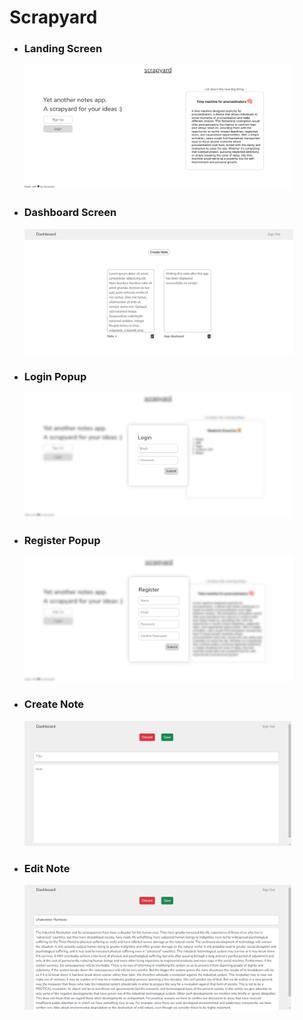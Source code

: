 <h1>Scrapyard</h1>
<ul>
  <li>
  <h3>Landing Screen</h3>
  <img height="200" src="https://github.com/kadukaustubh/scrapyard/blob/64ea294a049623223af66413156072c61cca3ab3/scrap-ss/landing.PNG"/>
  </li>
  <li>
  <h3>Dashboard Screen</h3>
  <img height="200" src="https://github.com/kadukaustubh/scrapyard/blob/830deb66791e4efbe1ff9074e05fd53c0f247b40/scrap-ss/dashboard.PNG"/>
  </li>
  <li>
  <h3>Login Popup</h3>
  <img height="200" src="https://github.com/kadukaustubh/scrapyard/blob/64ea294a049623223af66413156072c61cca3ab3/scrap-ss/login.PNG"/>
  </li>
  <li>
  <h3>Register Popup</h3>
  <img height="200" src="https://github.com/kadukaustubh/scrapyard/blob/64ea294a049623223af66413156072c61cca3ab3/scrap-ss/register.PNG"/>
  </li>
  <li>
  <h3>Create Note</h3>
  <img height="200" src="https://github.com/kadukaustubh/scrapyard/blob/830deb66791e4efbe1ff9074e05fd53c0f247b40/scrap-ss/create.PNG"/>
  </li>
  <li>
  <h3>Edit Note</h3>
  <img height="200" src="https://github.com/kadukaustubh/scrapyard/blob/830deb66791e4efbe1ff9074e05fd53c0f247b40/scrap-ss/edit.PNG"/>
  </li>
</ul>
